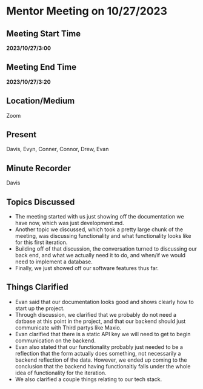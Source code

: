# Mentor Meeting on 10/27/2023

## Meeting Start Time

**2023/10/27/3:00**

## Meeting End Time

**2023/10/27/3:20**

## Location/Medium

Zoom

## Present

Davis, Evyn, Conner, Connor, Drew, Evan

## Minute Recorder

Davis

## Topics Discussed

- The meeting started with us just showing off the documentation we have now, which was just development.md.
- Another topic we discussed, which took a pretty large chunk of the meeting, was discussing functionality and what functionality looks like for this first iteration.
- Building off of that discussion, the conversation turned to discussing our back end, and what we actually need it to do, and when/if we would need to implement a database.
- Finally, we just showed off our software features thus far.

## Things Clarified

- Evan said that our documentation looks good and shows clearly how to start up the project.
- Through discussion, we clarified that we probably do not need a datbase at this point in the project, and that our backend should just communicate with Third partys like Maxio.
- Evan clarified that there is a static API key we will need to get to begin communication on the backend.
- Evan also stated that our functionality probably just needed to be a reflection that the form actually does something, not necessarily a backend reflection of the data. However, we ended up coming to the conclusion that the backend having functionaltiy falls under the whole idea of functionality for the iteration.
- We also clarified a couple things relating to our tech stack.
